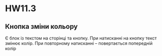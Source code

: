 # HW11.3

## Кнопка зміни кольору

Є блок із текстом на сторінці та кнопку. При натисканні на кнопку текст змінює колір. При повторному натисканні – повертається попередній колір